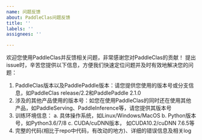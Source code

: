 ```yaml
---
name: 问题反馈
about: PaddleClas问题反馈
title: ''
labels: ''
assignees: ''

---
```


欢迎您使用PaddleClas并反馈相关问题，非常感谢您对PaddleClas的贡献！
提出issue时，辛苦您提供以下信息，方便我们快速定位问题并及时有效地解决您的问题：
 1. PaddleClas版本以及PaddlePaddle版本：请您提供您使用的版本号或分支信息，如PaddleClas release/2.2和PaddlePaddle 2.1.0
 2. 涉及的其他产品使用的版本号：如您在使用PaddleClas的同时还在使用其他产品，如PaddleServing、PaddleInference等，请您提供其版本号
 3. 训练环境信息：
  a. 具体操作系统，如Linux/Windows/MacOS
  b. Python版本号，如Python3.6/7/8
  c. CUDA/cuDNN版本， 如CUDA10.2/cuDNN 7.6.5等
 4. 完整的代码(相比于repo中代码，有改动的地方)、详细的错误信息及相关log
